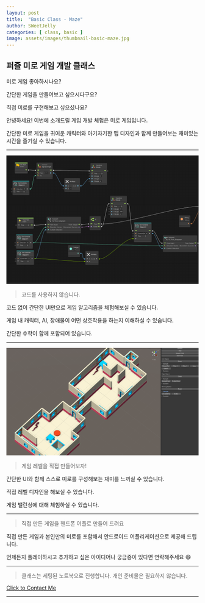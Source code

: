 ```yaml
---
layout: post
title:  "Basic Class - Maze"
author: SWeetJelly
categories: [ class, basic ]
image: assets/images/thumbnail-basic-maze.jpg
---
```


## 퍼즐 미로 게임 개발 클래스

미로 게임 좋아하시나요?

간단한 게임을 만들어보고 싶으시다구요?

직접 미로를 구현해보고 싶으셨나요?

안녕하세요! 이번에 소개드릴 게임 개발 체험은 미로 게임입니다.

간단한 미로 게임을 귀여운 캐릭터와 아기자기한 맵 디자인과 함께 만들어보는 재미있는 시간을 즐기실 수 있습니다.

---

![](assets/images/maze-visual-scripting.png)

> 코드를 사용하지 않습니다.

코드 없이 간단한 UI만으로 게임 알고리즘을 체험해보실 수 있습니다.

게임 내 캐릭터, AI, 장애물이 어떤 상호작용을 하는지 이해하실 수 있습니다.

간단한 수학이 함께 포함되어 있습니다.

---

![](assets/images/maze-level-editor.png)

> 게임 레벨을 직접 만들어보자!

간단한 UI와 함께 스스로 미로를 구성해보는 재미를 느끼실 수 있습니다.

직접 레벨 디자인을 해보실 수 있습니다.

게임 밸런싱에 대해 체험하실 수 있습니다.

---

> 직접 만든 게임을 핸드폰 어플로 만들어 드려요

직접 만든 게임과 본인만의 미로를 포함해서 안드로이드 어플리케이션으로 제공해 드립니다.

언제든지 플레이하시고 추가하고 싶은 아이디어나 궁금증이 있다면 연락해주세요 :smile:

---

> 클래스는 세팅된 노트북으로 진행합니다. 개인 준비물은 필요하지 않습니다.

[Click to Contact Me][Contact]

---

[Contact]: https://sweetjellystudio.com/contact/

